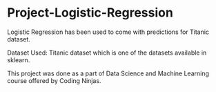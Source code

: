 # Project-Logistic-Regression

Logistic Regression has been used to come with predictions for Titanic dataset.

Dataset Used: Titanic dataset which is one of the datasets available in sklearn.

This project was done as a part of Data Science and Machine Learning course offered by Coding Ninjas.

